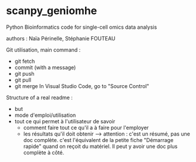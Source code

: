 # scanpy_geniomhe
Python Bioinformatics code for single-cell omics data analysis

authors : Naïa Périnelle, Stéphanie FOUTEAU

Git utilisation, main command :
- git fetch
- commit (with a message)
- git push
- git pull
- git merge
In Visual Studio Code, go to "Source Control"

Structure of a real readme :
- but
- mode d'emploi/utilisation
- tout ce qui permet à l'utilisateur de savoir
    - comment faire tout ce qu'il a à faire pour l'employer
    - les résultats qu'il doit obtenir
--> attention : c'est un résumé, pas une doc complète. c'est l'équivalent de la petite fiche "Démarrage rapide" quand on reçoit du matériel. Il peut y avoir une doc plus complète à côté.